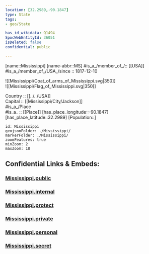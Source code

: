 ```yaml
---
location: [32.2989,-90.1847] 
type: State
tags:
- geo/State

has_id_wikidata: Q1494 
SpocWebEntityId: 36051
isDeleted: false
confidential: public

---
```

[name::Mississippi] 
[name-abbr::MS] 
#is_a_/member_of_/:: [[USA]]
#is_a_/member_of_/USA_/since :: 1817-12-10  


![[Mississippi/Coat_of_arms_of_Mississippi.svg|350]]  
![[Mississippi/Flag_of_Mississippi.svg|350]]  

Country :: [[../../USA]]  
Capital :: [[Mississippi/City/Jackson]]  
#is_a_/Place  
#is_a_ :: [[Place]] 
[has_place_longitude::-90.1847] 
[has_place_latitude::32.2989] 
[Population::] 



```leaflet
id: Mississippi
geojsonFolder: ./Mississippi/
markerFolder: ./Mississippi/
zoomFeatures: true 
minZoom: 2 
maxZoom: 18
```


## Confidential Links & Embeds: 

### [Mississippi.public](/_public/\Earth\Continent\America~North\USA\USA~CentralMississippi.public.md) 

### [Mississippi.internal](/_internal/\Earth\Continent\America~North\USA\USA~CentralMississippi.internal.md) 

### [Mississippi.protect](/_protect/\Earth\Continent\America~North\USA\USA~CentralMississippi.protect.md) 

### [Mississippi.private](/_private/\Earth\Continent\America~North\USA\USA~CentralMississippi.private.md) 

### [Mississippi.personal](/_personal/\Earth\Continent\America~North\USA\USA~CentralMississippi.personal.md) 

### [Mississippi.secret](/_secret/\Earth\Continent\America~North\USA\USA~CentralMississippi.secret.md)

